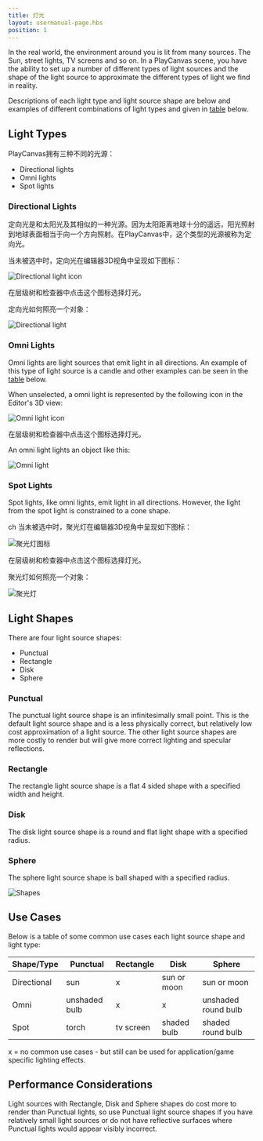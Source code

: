 ```yaml
---
title: 灯光
layout: usermanual-page.hbs
position: 1
---
```


In the real world, the environment around you is lit from many sources. The Sun, street lights, TV screens and so on. In a PlayCanvas scene, you have the ability to set up a number of different types of light sources and the shape of the light source to approximate the different types of light we find in reality. 

Descriptions of each light type and light source shape are below and examples of different combinations of light types and given in [table](#use-cases) below.

## Light Types

PlayCanvas拥有三种不同的光源：

* Directional lights
* Omni lights
* Spot lights

### Directional Lights

定向光是和太阳光及其相似的一种光源。因为太阳距离地球十分的遥远，阳光照射到地球表面相当于向一个方向照射。在PlayCanvas中，这个类型的光源被称为定向光。

当未被选中时，定向光在编辑器3D视角中呈现如下图标：

![Directional light icon][1]

在层级树和检查器中点击这个图标选择灯光。

定向光如何照亮一个对象：

![Directional light][2]

### Omni Lights

Omni lights are light sources that emit light in all directions. An example of this type of light source is a candle and other examples can be seen in the [table](#use-cases) below.

When unselected, a omni light is represented by the following icon in the Editor's 3D view:

![Omni light icon][3]

在层级树和检查器中点击这个图标选择灯光。

An omni light lights an object like this:

![Omni light][4]

### Spot Lights

Spot lights, like omni lights, emit light in all directions. However, the light from the spot light is constrained to a cone shape.

ch
当未被选中时，聚光灯在编辑器3D视角中呈现如下图标：

![聚光灯图标][5]

在层级树和检查器中点击这个图标选择灯光。

聚光灯如何照亮一个对象：

![聚光灯][6]

## Light Shapes

There are four light source shapes:

* Punctual
* Rectangle
* Disk
* Sphere

### Punctual

The punctual light source shape is an infinitesimally small point. This is the default light source shape and is a less physically correct, but relatively low cost approximation of a light source. The other light source shapes are more costly to render but will give more correct lighting and specular reflections.

### Rectangle

The rectangle light source shape is a flat 4 sided shape with a specified width and height.

### Disk

The disk light source shape is a round and flat light shape with a specified radius. 

### Sphere

The sphere light source shape is ball shaped with a specified radius.

![Shapes][7]

## Use Cases

Below is a table of some common use cases each light source shape and light type:

| Shape/Type    | Punctual      | Rectangle               | Disk                  | Sphere              |
| ------------- |---------------| ------------------------| ----------------------| --------------------|
| Directional   | sun           | x                       | sun or moon           | sun or moon         |
| Omni          | unshaded bulb | x                       | x                     | unshaded round bulb |
| Spot          | torch         | tv screen               | shaded bulb           | shaded round bulb   |

x = no common use cases - but still can be used for application/game specific lighting effects.

## Performance Considerations

Light sources with Rectangle, Disk and Sphere shapes do cost more to render than Punctual lights, so use Punctual light source shapes if you have relatively small light sources or do not have reflective surfaces where Punctual lights would appear visibly incorrect.

[1]: /images/user-manual/graphics/lighting/lights/directional_icon.jpg
[2]: /images/user-manual/graphics/lighting/lights/directional.jpg
[3]: /images/user-manual/graphics/lighting/lights/point_icon.jpg
[4]: /images/user-manual/graphics/lighting/lights/point.jpg
[5]: /images/user-manual/graphics/lighting/lights/spot_icon.jpg
[6]: /images/user-manual/graphics/lighting/lights/spot.jpg
[7]: /images/user-manual/graphics/lighting/lights/shapes.jpg
